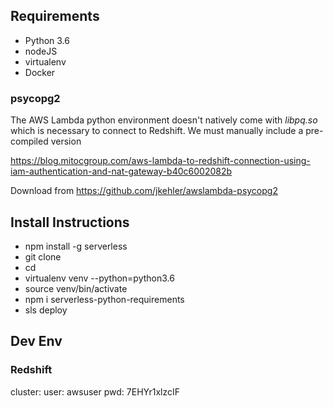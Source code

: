 ## Requirements

* Python 3.6
* nodeJS
* virtualenv
* Docker

### psycopg2
The AWS Lambda python environment doesn't natively come with _libpq.so_ which is necessary to connect to Redshift.  We must manually include a pre-compiled version

https://blog.mitocgroup.com/aws-lambda-to-redshift-connection-using-iam-authentication-and-nat-gateway-b40c6002082b

Download from https://github.com/jkehler/awslambda-psycopg2


## Install Instructions

* npm install -g serverless
* git clone <repo>
* cd <repo>
* virtualenv venv --python=python3.6
* source venv/bin/activate
* npm i serverless-python-requirements
* sls deploy

## Dev Env

### Redshift

cluster:
user: awsuser
pwd: 7EHYr1xlzcIF